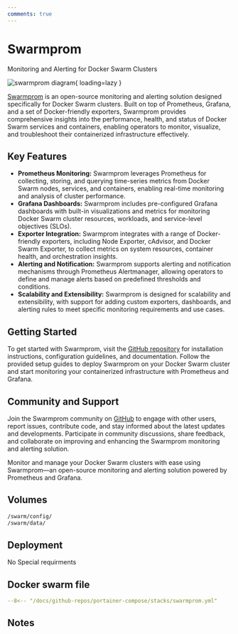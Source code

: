 ```yaml
---
comments: true
---
```


# Swarmprom

Monitoring and Alerting for Docker Swarm Clusters

![swarmprom diagram](../assets/diagrams/swarmprom.png){ loading=lazy }

[Swarmprom](https://github.com/stefanprodan/swarmprom) is an open-source monitoring and alerting solution designed specifically for Docker Swarm clusters. Built on top of Prometheus, Grafana, and a set of Docker-friendly exporters, Swarmprom provides comprehensive insights into the performance, health, and status of Docker Swarm services and containers, enabling operators to monitor, visualize, and troubleshoot their containerized infrastructure effectively.

## Key Features

- **Prometheus Monitoring:** Swarmprom leverages Prometheus for collecting, storing, and querying time-series metrics from Docker Swarm nodes, services, and containers, enabling real-time monitoring and analysis of cluster performance.
- **Grafana Dashboards:** Swarmprom includes pre-configured Grafana dashboards with built-in visualizations and metrics for monitoring Docker Swarm cluster resources, workloads, and service-level objectives (SLOs).
- **Exporter Integration:** Swarmprom integrates with a range of Docker-friendly exporters, including Node Exporter, cAdvisor, and Docker Swarm Exporter, to collect metrics on system resources, container health, and orchestration insights.
- **Alerting and Notification:** Swarmprom supports alerting and notification mechanisms through Prometheus Alertmanager, allowing operators to define and manage alerts based on predefined thresholds and conditions.
- **Scalability and Extensibility:** Swarmprom is designed for scalability and extensibility, with support for adding custom exporters, dashboards, and alerting rules to meet specific monitoring requirements and use cases.

## Getting Started

To get started with Swarmprom, visit the [GitHub repository](https://github.com/stefanprodan/swarmprom) for installation instructions, configuration guidelines, and documentation. Follow the provided setup guides to deploy Swarmprom on your Docker Swarm cluster and start monitoring your containerized infrastructure with Prometheus and Grafana.

## Community and Support

Join the Swarmprom community on [GitHub](https://github.com/stefanprodan/swarmprom) to engage with other users, report issues, contribute code, and stay informed about the latest updates and developments. Participate in community discussions, share feedback, and collaborate on improving and enhancing the Swarmprom monitoring and alerting solution.

Monitor and manage your Docker Swarm clusters with ease using Swarmprom—an open-source monitoring and alerting solution powered by Prometheus and Grafana.


## Volumes

```bash
/swarm/config/
/swarm/data/
```

## Deployment
No Special requirments

## Docker swarm file
``` yaml linenums="1" 
--8<-- "/docs/github-repos/portainer-compose/stacks/swarmprom.yml"
```

## Notes


